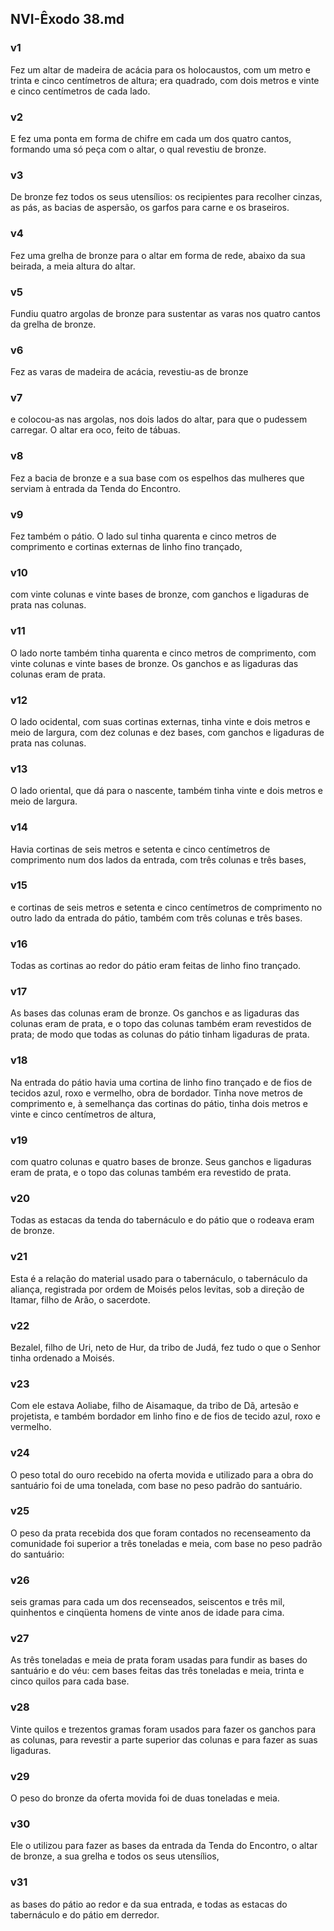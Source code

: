 ## NVI-Êxodo 38.md
### v1
 Fez um altar de madeira de acácia para os holocaustos, com um metro e trinta e cinco centímetros de altura; era quadrado, com dois metros e vinte e cinco centímetros de cada lado.
### v2
 E fez uma ponta em forma de chifre em cada um dos quatro cantos, formando uma só peça com o altar, o qual revestiu de bronze.
### v3
 De bronze fez todos os seus utensílios: os recipientes para recolher cinzas, as pás, as bacias de aspersão, os garfos para carne e os braseiros.
### v4
 Fez uma grelha de bronze para o altar em forma de rede, abaixo da sua beirada, a meia altura do altar.
### v5
 Fundiu quatro argolas de bronze para sustentar as varas nos quatro cantos da grelha de bronze.
### v6
 Fez as varas de madeira de acácia, revestiu-as de bronze
### v7
 e colocou-as nas argolas, nos dois lados do altar, para que o pudessem carregar. O altar era oco, feito de tábuas.
### v8
 Fez a bacia de bronze e a sua base com os espelhos das mulheres que serviam à entrada da Tenda do Encontro.
### v9
 Fez também o pátio. O lado sul tinha quarenta e cinco metros de comprimento e cortinas externas de linho fino trançado,
### v10
 com vinte colunas e vinte bases de bronze, com ganchos e ligaduras de prata nas colunas.
### v11
 O lado norte também tinha quarenta e cinco metros de comprimento, com vinte colunas e vinte bases de bronze. Os ganchos e as ligaduras das colunas eram de prata.
### v12
 O lado ocidental, com suas cortinas externas, tinha vinte e dois metros e meio de largura, com dez colunas e dez bases, com ganchos e ligaduras de prata nas colunas.
### v13
 O lado oriental, que dá para o nascente, também tinha vinte e dois metros e meio de largura.
### v14
 Havia cortinas de seis metros e setenta e cinco centímetros de comprimento num dos lados da entrada, com três colunas e três bases,
### v15
 e cortinas de seis metros e setenta e cinco centímetros de comprimento no outro lado da entrada do pátio, também com três colunas e três bases.
### v16
 Todas as cortinas ao redor do pátio eram feitas de linho fino trançado.
### v17
 As bases das colunas eram de bronze. Os ganchos e as ligaduras das colunas eram de prata, e o topo das colunas também eram revestidos de prata; de modo que todas as colunas do pátio tinham ligaduras de prata.
### v18
 Na entrada do pátio havia uma cortina de linho fino trançado e de fios de tecidos azul, roxo e vermelho, obra de bordador. Tinha nove metros de comprimento e, à semelhança das cortinas do pátio, tinha dois metros e vinte e cinco centímetros de altura,
### v19
 com quatro colunas e quatro bases de bronze. Seus ganchos e ligaduras eram de prata, e o topo das colunas também era revestido de prata.
### v20
 Todas as estacas da tenda do tabernáculo e do pátio que o rodeava eram de bronze.
### v21
 Esta é a relação do material usado para o tabernáculo, o tabernáculo da aliança, registrada por ordem de Moisés pelos levitas, sob a direção de Itamar, filho de Arão, o sacerdote.
### v22
 Bezalel, filho de Uri, neto de Hur, da tribo de Judá, fez tudo o que o Senhor tinha ordenado a Moisés.
### v23
 Com ele estava Aoliabe, filho de Aisamaque, da tribo de Dã, artesão e projetista, e também bordador em linho fino e de fios de tecido azul, roxo e vermelho.
### v24
 O peso total do ouro recebido na oferta movida e utilizado para a obra do santuário foi de uma tonelada, com base no peso padrão do santuário.
### v25
 O peso da prata recebida dos que foram contados no recenseamento da comunidade foi superior a três toneladas e meia, com base no peso padrão do santuário:
### v26
 seis gramas para cada um dos recenseados, seiscentos e três mil, quinhentos e cinqüenta homens de vinte anos de idade para cima.
### v27
 As três toneladas e meia de prata foram usadas para fundir as bases do santuário e do véu: cem bases feitas das três toneladas e meia, trinta e cinco quilos para cada base.
### v28
 Vinte quilos e trezentos gramas foram usados para fazer os ganchos para as colunas, para revestir a parte superior das colunas e para fazer as suas ligaduras.
### v29
 O peso do bronze da oferta movida foi de duas toneladas e meia.
### v30
 Ele o utilizou para fazer as bases da entrada da Tenda do Encontro, o altar de bronze, a sua grelha e todos os seus utensílios,
### v31
 as bases do pátio ao redor e da sua entrada, e todas as estacas do tabernáculo e do pátio em derredor.
